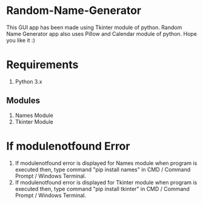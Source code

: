 # Random-Name-Generator
This GUI app has been made using Tkinter module of python. Random Name Generator app also uses Pillow and Calendar module of python. Hope you like it :)

# Requirements
1) Python 3.x
## Modules
1) Names Module
2) Tkinter Module

# If modulenotfound Error
1) If modulenotfound error is displayed for Names module when program is executed then, type command "pip install names" in CMD / Command Prompt / Windows Terminal.
2) If modulenotfound error is displayed for Tkinter module when program is executed then, type command "pip install tkinter" in CMD / Command Prompt / Windows Terminal.
